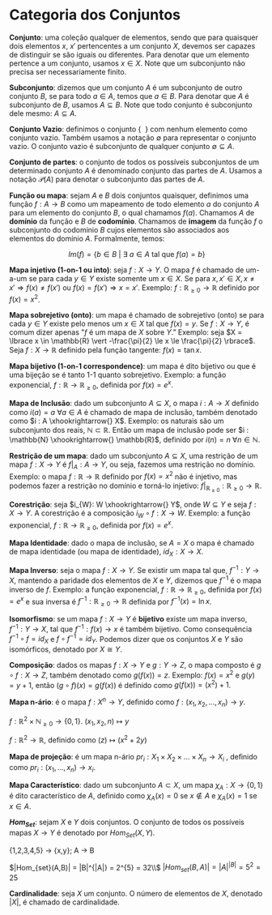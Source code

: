 # Categoria dos Conjuntos

**Conjunto**: uma coleção qualquer de elementos, sendo que para quaisquer dois elementos $x$, $x'$ pertencentes a um conjunto $X$, devemos ser capazes de distinguir se são iguais ou diferentes. Para denotar que um elemento pertence a um conjunto, usamos $x \in X$. Note que um subconjunto não precisa ser necessariamente finito. 

**Subconjunto**: dizemos que um conjunto $A$ é um subconjunto de outro conjunto $B$, se para todo $a \in A$, temos que $a \in B$. Para denotar que $A$ é subconjunto de $B$, usamos $A \subseteq B$. Note que todo conjunto é subconjunto dele mesmo: $A \subseteq A$.

**Conjunto Vazio**: definimos o conjunto $\{\ \ \}$ com nenhum elemento como conjunto vazio. Também usamos a notação $\emptyset$ para representar o conjunto vazio. O conjunto vazio é subconjunto de qualquer conjunto $\emptyset \subseteq A$.

**Conjunto de partes**: o conjunto de todos os possíveis subconjuntos de um determinado conjunto $A$ é denominado conjunto das partes de $A$. Usamos a notação $\mathcal{P}(A)$ para denotar o subconjunto das partes de $A$.

**Função ou mapa**: sejam $A$ e $B$ dois conjuntos quaisquer, definimos uma função $f: A \rightarrow B$ como um mapeamento de todo elemento $a$ do conjunto $A$ para um elemento do conjunto $B$, o qual chamamos $f(a)$. Chamamos $A$ de **domínio** da função e $B$ de **codomínio**. Chamamos de **imagem** da função $f$ o subconjunto do codomínio $B$ cujos elementos são associados aos elementos do domínio $A$. Formalmente, temos: 

$$Im(f) = \{b \in B \ \vert \ \exists \ a \in A \text{ tal que } f(a) = b \}$$

**Mapa injetivo (1-on-1 ou into)**: seja $f:X \rightarrow Y$. O mapa $f$ é chamado de um-a-um se para cada $y \in Y$ existe somente um $x \in X$. Se para $x, x' \in X, x \ne x' \Longrightarrow f(x) \ne f(x')$ ou $f(x) = f(x') \Longrightarrow x = x'$. Exemplo: $f: \mathbb{R}_{\ge 0} \rightarrow \mathbb{R}$ definido por $f(x) = x^{2}$.

**Mapa sobrejetivo (onto)**: um mapa é chamado de sobrejetivo (onto) se para cada $y \in Y$ existe pelo menos um $x \in X$ tal que $f(x) = y$. Se $f: X \rightarrow Y$, é comum dizer apenas "$f$ é um mapa de $X$ sobre $Y$.” Exemplo: seja $X = \lbrace x \in \mathbb{R} \vert -\frac{\pi}{2} \le x \le \frac{\pi}{2} \rbrace$. Seja $f: X \rightarrow \mathbb{R}$ definido pela função tangente: $f(x) = \tan{x}$.

**Mapa bijetivo (1-on-1 correspondence)**: um mapa é dito bijetivo ou que é uma bijeção se é tanto 1-1 quanto sobrejetivo. Exemplo: a função exponencial, $f: \mathbb{R} \rightarrow \mathbb{R}_{\ge 0}$, definida por $f(x) = e^{x}$.

**Mapa de Inclusão**: dado um subconjunto $A \subseteq X$, o mapa $i : A \rightarrow X$ deﬁnido como $i(a) = a\ \forall a \in A$ é
chamado de mapa de inclusão, também denotado como $i : A \xhookrightarrow{} X$. Exemplo: os naturais são um subconjunto dos reais, $\mathbb{N} \subset \mathbb{R}$. Então um mapa de inclusão pode ser $i : \mathbb{N} \xhookrightarrow{} \mathbb{R}$, definido por $i(n) = n\ \forall n \in \mathbb{N}$.

**Restrição de um mapa**: dado um subconjunto $A \subseteq X$, uma restrição de um mapa $f: X \rightarrow Y$ é $f|_{A}: A \rightarrow Y$, ou seja, fazemos uma restrição no domínio. Exemplo: o mapa $f: \mathbb{R} \rightarrow \mathbb{R}$ definido por $f(x) = x^{2}$ não é injetivo, mas podemos fazer a restrição no domínio e torná-lo injetivo: $f\vert_{\mathbb{R}_{\ge 0}}: \mathbb{R}_{\ge 0} \rightarrow \mathbb{R}$.

**Corestrição**: seja $i_{W}: W \xhookrightarrow{} Y$, onde $W \subseteq Y$ e seja $f: X \rightarrow Y$. A corestrição é a composição $i_{W} \circ f: X \rightarrow W$. Exemplo: a função exponencial, $f: \mathbb{R} \rightarrow \mathbb{R}_{\ge 0}$, definida por $f(x) = e^{x}$.

**Mapa Identidade**: dado o mapa de inclusão, se $A = X$ o mapa é chamado de mapa identidade (ou mapa de identidade), $id_{X} : X \rightarrow X$.

**Mapa Inverso**: seja o mapa $f : X \rightarrow Y$. Se existir um mapa tal que, $f^{-1} : Y \rightarrow X$, mantendo a paridade dos elementos de $X$ e $Y$, dizemos que $f^{-1}$ é o mapa inverso de $f$. Exemplo: a função exponencial, $f: \mathbb{R} \rightarrow \mathbb{R}_{\ge 0}$, definida por $f(x) = e^{x}$ e sua inversa é $f^{-1}: \mathbb{R}_{\ge 0} \rightarrow \mathbb{R}$ definida por $f^{-1}(x) = \ln{x}$.

**Isomorfismo**: se um mapa $f : X \rightarrow Y$ é **bijetivo** existe um mapa inverso, $f^{-1} : Y \rightarrow X$, tal que $f^{-1} : f(x) \rightarrow x$ é também bijetivo. Como consequência $f^{-1} \circ f = id_{X}$ e $f \circ f^{-1} = id_{Y}$. Podemos dizer que os conjuntos $X$ e $Y$ são isomórficos, denotado por $X \cong Y$.

**Composição**: dados os mapas $f: X \rightarrow Y$ e $g: Y \rightarrow Z$, o mapa composto é $g \circ f : X \rightarrow Z$, também denotado como $g(f(x)) = z$. Exemplo: $f(x) = x^{2}$ e $g(y) = y+1$, então $(g \circ f)(x) = g(f(x))$ é definido como $g(f(x)) = (x^{2}) + 1$.

**Mapa n-ário**: é o mapa $f : X^{n} \rightarrow Y$, deﬁnido como $f : (x_{1}, x_{2}, ..., x_{n}) \rightarrow y$.

$f: \mathbb{R}^{2} \times \mathbb{N}_{\ge 0} \rightarrow \lbrace 0,1 \rbrace$. $(x_{1},x_{2},n) \mapsto y$

$f:\mathbb{R}^{2} \rightarrow \mathbb{R}$, definido como $(z) \mapsto (x^{2} + 2 y)$

**Mapa de projeção**: é um mapa n-ário $pr_{i} : X_{1} \times X_{2} \times ... \times X_{n} \rightarrow X_{i}$ , deﬁnido como $pr_{i} : (x_{1}, ..., x_{n}) \rightarrow x_{i}$.

**Mapa Característico**: dado um subconjunto $A \subset X$, um mapa $\chi_{A} : X \rightarrow \lbrace 0, 1 \rbrace$ é dito característico de $A$, deﬁnido como $\chi_{A} (x) = 0$ se $x \notin A$ e $\chi_{A} (x) = 1$ se $x \in A$.

**$Hom_{Set}$**: sejam $X$ e $Y$ dois conjuntos. O conjunto de todos os possíveis mapas $X \rightarrow Y$ é denotado por $Hom_{Set}(X,Y)$.

{1,2,3,4,5} -> {x,y}; A -> B

$|Hom_{set}(A,B)| = |B|^{|A|} = 2^{5} = 32\\$
$|Hom_{set}(B,A)| = |A|^{|B|} = 5^{2} = 25$

**Cardinalidade**: seja $X$ um conjunto. O número de elementos de $X$, denotado $\vert X \vert$, é chamado de cardinalidade.